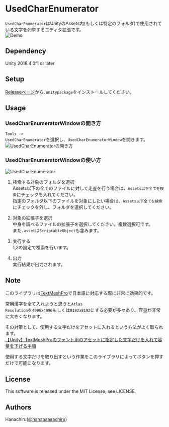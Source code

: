 # UsedCharEnumerator
<code>UsedCharEnumerator</code>はUnityのAssets内(もしくは特定のフォルダ)で使用されている文字を列挙するエディタ拡張です。  
![Demo](https://user-images.githubusercontent.com/46705432/119090937-3df76580-ba47-11eb-9c92-42ebc007910f.png)

## Dependency
Unity 2018.4.0f1 or later

## Setup
[Releaseページ](https://github.com/hanachiru/UsedCharEnumerator/releases)から`.unitypackage`をインストールしてください。

## Usage
### UsedCharEnumeratorWindowの開き方
<code>Tools -> UsedCharEnumerator</code>を選択し、<code>UsedCharEnumeratorWindow</code>を開きます。  
![UsedCharEnumeratorの開き方](https://user-images.githubusercontent.com/46705432/119091340-dee62080-ba47-11eb-9266-aa512014398e.png)
  
  
### UsedCharEnumeratorWindowの使い方
  
![UsedCharEnumerator](https://user-images.githubusercontent.com/46705432/119091685-6764c100-ba48-11eb-8377-5c03bbdfcab0.png)

1. 検索する対象のフォルダを選択  
Assets以下の全てのファイルに対して走査を行う場合は、<code>Assets以下全てを検索</code>にチェックを入れてください。  
指定のフォルダ以下のファイルを対象にしたい場合は、<code>Assets以下全てを検索</code>にチェックを外し、フォルダを選択してください。

2. 対象の拡張子を選択  
中身を調べるファイルの拡張子を選択してください。複数選択可です。  
また<code>.asset</code>は<code>ScriptableObject</code>も含みます。

3. 実行する  
1,2の設定で検索を行います。

4. 出力  
実行結果が出力されます。  

## Note
このライブラリは[TextMeshPro](https://docs.unity3d.com/ja/2019.4/Manual/com.unity.textmeshpro.html)で日本語に対応する際に非常に効果的です。  

常用漢字を全て入れようと思うと<code>Atlas Resolution</code>を<code>4096x4096</code>もしくは<code>8192x8192</code>にする必要が多々あり、容量が非常に大きくなります。  

その対策として、使用する文字だけをアセットに入れるという方法がよく取られます。  
[【Unity】TextMeshProのフォント用のアセットに指定した文字だけを入れて容量を下げる手順](https://www.hanachiru-blog.com/entry/2019/06/06/114214)
  
使用する文字だけを取り出すという作業をこのライブラリによってボタンを押すだけで可能になります。

## License
This software is released under the MIT License, see LICENSE.

## Authors
Hanachiru([@hanaaaaaachiru](https://twitter.com/hanaaaaaachiru))
